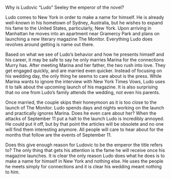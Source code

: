 Why is Ludovic “Ludo” Seeley the emperor of the novel?

Ludo comes to New York in order to make a name for himself. He is already well-known in his hometown of Sydney, Australia, but he wishes to expand his fame to the United States, particularly, New York. Upon arriving in Manhattan he moves into an apartment near Gramercy Park and plans on launching a new literary magazine The Monitor. Everything Ludo does revolves around getting is name out there.

Based on what we see of Ludo’s behavior and how he presents himself and his career, it may be safe to say he only marries Marina for the connections Murry has. After meeting Marina and her father, the two rush into love. They get engaged quickly, and are married even quicker. Instead of focusing on his wedding day, the only thing he seems to care about is the press. While Marina wants to ignore the interview with New York Times Vows, Ludo uses it to talk about the upcoming launch of his magazine. It is also surprising that no one from Ludo’s family attends the wedding, not even his parents.

Once married, the couple skips their honeymoon as it is too close to the launch of The Monitor. Ludo spends days and nights working on the launch and practically ignores Marina. Does he even care about her? When the attacks of September 11 put a halt to the launch Ludo is incredibly annoyed. He could put it off, but by that point the articles will be obsolete and no one will find them interesting anymore. All people will care to hear about for the months that follow are the events of September 11.  

Does this give enough reason for Ludovic to be the emperor the title refers to? The only thing that gets his attention is the fame he will receive once his magazine launches. It is clear the only reason Ludo does what he does is to make a name for himself in New York and nothing else. He uses the people he meets simply for connections and it is clear his wedding meant nothing to him. 
